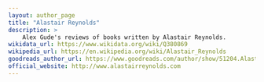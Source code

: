 ```yaml
---
layout: author_page
title: "Alastair Reynolds"
description: >
    Alex Gude's reviews of books written by Alastair Reynolds.
wikidata_url: https://www.wikidata.org/wiki/Q380869
wikipedia_url: https://en.wikipedia.org/wiki/Alastair_Reynolds
goodreads_author_url: https://www.goodreads.com/author/show/51204.Alastair_Reynolds
official_website: http://www.alastairreynolds.com
---
```

